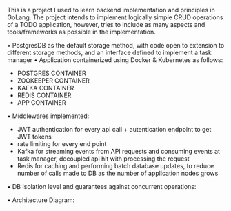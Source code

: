 This is a project I used to learn backend implementation and principles in GoLang.
The project intends to implement logically simple CRUD operations of a TODO application, however, tries to include
as many aspects and tools/frameworks as possible in the implementation.

•	PostgresDB as the default storage method, with code open to extension to different storage methods, and an interface defined to implement a task manager
•	Application containerized using Docker & Kubernetes as follows:
 - POSTGRES CONTAINER
 - ZOOKEEPER CONTAINER
 - KAFKA CONTAINER
 - REDIS CONTAINER
 - APP CONTAINER

 • Middlewares implemented:
   - JWT authentication for every api call + autentication endpoint to get JWT tokens
   - rate limiting for every end point
   - Kafka for streaming events from API requests and consuming events at task manager, decoupled api hit with processing the request
   - Redis for caching and performing batch database updates, to reduce number of calls made to DB as the number of application nodes grows


 • DB Isolation level and guarantees against concurrent operations:

 • Architecture Diagram: 
